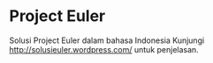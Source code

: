 # Project Euler
Solusi Project Euler dalam bahasa Indonesia
Kunjungi http://solusieuler.wordpress.com/ untuk penjelasan.
